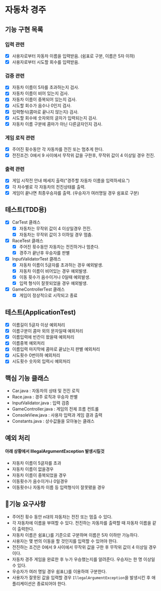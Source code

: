 #  자동차 경주

## 기능 구현 목록

### 입력 관련
- [x] 사용자로부터 자동차 이름을 입력받음. (쉼표로 구분, 이름은 5자 이하)
- [x] 사용자로부터 시도할 회수를 입력받음.
### 검증 관련
- [x] 자동차 이름이 5자를 초과하는지 검사.
- [x] 자동차 이름이 비어 있는지 검사.
- [x] 자동차 이름이 중복되어 있는지 검사.
- [x] 시도할 회수가 음수나 0인지 검사.
- [x] 입력형식(콤마로 끝나지 않는지) 검사.
- [x] 시도할 회수에 숫자외의 글자가 입력되는지 검사.
- [x] 자동차 이름 구분에 콤마가 아닌 다른글자인지 검사.
### 게임 로직 관련
- [x] 주어진 횟수동안 각 자동차를 전진 또는 멈추게 한다.
- [x] 전진조건: 0에서 9 사이에서 무작위 값을 구한후, 무작위 값이 4 이상일 경우 전진.
### 출력 관련
- [x] 게임 시작전 안내 메세지 출력("경주할 자동차 이름을 입력하세요.")
- [x] 각 차수별로 각 자동차의 전진상태를 출력.
- [x] 게임이 끝나면 최종우승자를 출력. (우승자가 여러명일 경우 쉼표로 구분)
## 테스트(TDD용)
- [x] CarTest 클래스
  - [x] 자동차는 무작위 값이 4 이상일경우 전진.
  - [x] 자동차는 무작위 값이 3 이하일 경우 멈춤.
- [x] RaceTest 클래스
  - [x] 주어진 횟수동안 자동차는 전진하거나 멈춘다. 
  - [x] 경주가 끝난후 우승자를 판별
- [x] InputValidatorTest 클래스
  - [x] 자동차 이름이 5글자를 초과하는 경우 예외발생.
  - [x] 자동차 이름이 비어있는 경우 예외발생.
  - [x] 이동 횟수가 음수이거나 0일때 예외발생.
  - [x] 입력 형식이 잘못되었을 경우 예외발생.
- [x] GameControllerTest 클래스
  - [x] 게임이 정상적으로 시작되고 종료

## 테스트(ApplicationTest)
- [x] 이름길이 5글자 이상 예외처리
- [x] 이름구분이 콤마 외의 문자일때 예외처리
- [x] 이름입력에 빈칸이 왔을때 예외처리
- [x] 이름중복 예외처리
- [x] 이름입력 마지막에 콤마로 끝났는지 판별 예외처리
- [x] 시도횟수 0번이하 예외처리
- [x] 시도횟수 숫자외 입력시 예외처리
  
## 핵심 기능 클래스

- Car.java : 자동차의 상태 및 전진 로직
- Race.java : 경주 로직과 우승자 판별
- InputValidator.java : 입력 검증
- GameController.java : 게임의 전체 흐름 컨트롤
- ConsoleView.java : 사용자 입력과 게임 결과 출력
- Constants.java : 상수값들을 모아놓는 클래스
## 예외 처리
#### 아래 상황에서 IllegalArgumentException 발생시킬것

- 자동차 이름이 5글자를 초과
- 자동차 이름이 없을경우
- 자동차 이름이 중복되었을 경우
- 이동횟수가 음수이거나 0일경우
- 이동횟수나 자동차 이름 등 입력형식이 잘못됐을 경우

## 🚀기능 요구사항

- 주어진 횟수 동안 n대의 자동차는 전진 또는 멈출 수 있다.
- 각 자동차에 이름을 부여할 수 있다. 전진하는 자동차를 출력할 때 자동차 이름을 같이 출력한다.
- 자동차 이름은 쉼표(,)를 기준으로 구분하며 이름은 5자 이하만 가능하다.
- 사용자는 몇 번의 이동을 할 것인지를 입력할 수 있어야 한다.
- 전진하는 조건은 0에서 9 사이에서 무작위 값을 구한 후 무작위 값이 4 이상일 경우이다.
- 자동차 경주 게임을 완료한 후 누가 우승했는지를 알려준다. 우승자는 한 명 이상일 수 있다.
- 우승자가 여러 명일 경우 쉼표(,)를 이용하여 구분한다.
- 사용자가 잘못된 값을 입력할 경우 `IllegalArgumentException`을 발생시킨 후 애플리케이션은 종료되어야 한다.
